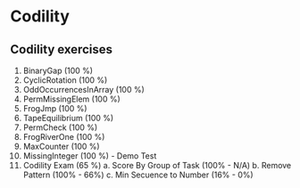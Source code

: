 # Codility
## Codility exercises

1.  BinaryGap (100 %)
2.  CyclicRotation (100 %)
3.  OddOccurrencesInArray (100 %)
4.  PermMissingElem (100 %)
5.  FrogJmp (100 %)
6.  TapeEquilibrium (100 %)
7.  PermCheck (100 %)
8.  FrogRiverOne (100 %)
9.  MaxCounter (100 %)
10. MissingInteger (100 %) - Demo Test
11. Codility Exam (65 %)
	a. Score By Group of Task (100% - N/A)
	b. Remove Pattern (100% - 66%)
	c. Min Secuence to Number (16% - 0%)